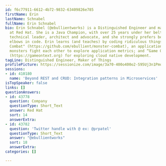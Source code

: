 ```yaml
---
id: f6c77911-6612-4b72-9832-63409826e785
firstName: Erin
lastName: Schnabel
fullName: Erin Schnabel
bio: Erin Schnabel (@ebullientworks) is a Distinguished Engineer and maker of things
  at Red Hat. She is a Java Champion, with over 25 years under her belt as a developer,
  technical leader, architect and advocate, and she strongly prefers being up to her
  elbows in code. Erin learns (and teaches) by coding ridiculous things, like "Monster
  Combat" (https://github.com/ebullient/monster-combat), an application that makes
  monsters fight each other to explore application metrics; and “Game On! Text Adventure”
  (https://gameontext.org) for exploring cloud native development.
tagLine: Distinguished Engineer, Maker of Things
profilePicture: https://sessionize.com/image/3a70-400o400o2-S95Uj3n1PmqQz5PprpDvXn.jpg
sessions:
- id: 410180
  name: 'Beyond REST and CRUD: Integration patterns in Microservices'
isTopSpeaker: false
links: []
questionAnswers:
- id: 43778
  question: Company
  questionType: Short_Text
  answer: Red Hat
  sort: 14
  answerExtra: 
- id: 43782
  question: 'Twitter handle with @ ex: @prpatel'
  questionType: Short_Text
  answer: "@ebullientworks"
  sort: 18
  answerExtra: 
categories: []

---
```

